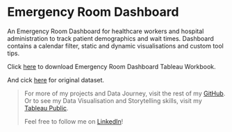 # Emergency Room Dashboard
An Emergency Room Dashboard for healthcare workers and hospital administration to track patient demographics and wait times. Dashboard contains a calendar filter, static and dynamic visualisations and custom tool tips.

Click [here](https://github.com/aranjeetpaul/Emergency-Room-Dashboard/blob/main/ER%20Dashboard.twbx) to download Emergency Room Dashboard Tableau Workbook.

And cick [here](https://github.com/aranjeetpaul/Emergency-Room-Dashboard/blob/main/ER%20Data.csv) for original dataset.

> For more of my projects and Data Journey, visit the rest of my [GitHub](https://github.com/aranjeetpaul). Or to see my Data Visualisation and Storytelling skills, visit my [Tableau Public](https://public.tableau.com/app/profile/aranjeet.paul/vizzes).
>
> Feel free to follow me on [LinkedIn](https://www.linkedin.com/in/aranjeet-paul/)!
